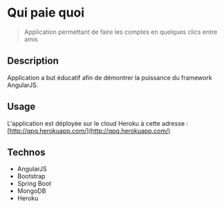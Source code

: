 # Qui paie quoi

> Application permettant de faire les comptes en quelques clics entre amis

## Description

Application a but éducatif afin de démontrer la puissance du framework AngularJS.

## Usage

L'application est déployée sur le cloud Heroku à cette adresse : [http://qpq.herokuapp.com/](http://qpq.herokuapp.com/)

## Technos

* AngularJS
* Bootstrap
* Spring Boot
* MongoDB
* Heroku